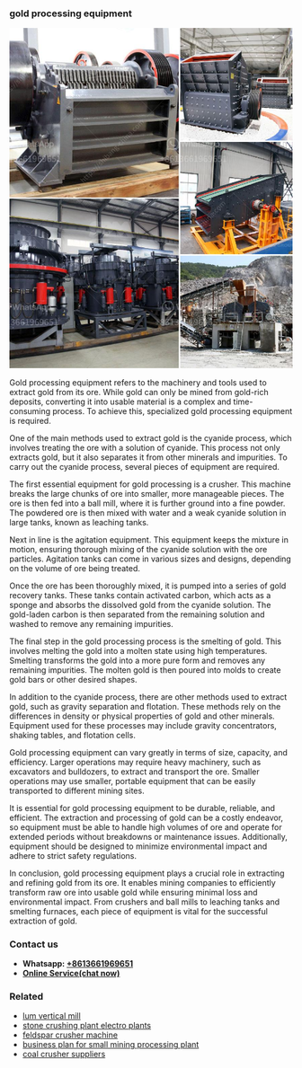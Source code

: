<h3>gold processing equipment</h3><img src='1702953239.jpg' alt=''><p>Gold processing equipment refers to the machinery and tools used to extract gold from its ore. While gold can only be mined from gold-rich deposits, converting it into usable material is a complex and time-consuming process. To achieve this, specialized gold processing equipment is required.</p><p>One of the main methods used to extract gold is the cyanide process, which involves treating the ore with a solution of cyanide. This process not only extracts gold, but it also separates it from other minerals and impurities. To carry out the cyanide process, several pieces of equipment are required.</p><p>The first essential equipment for gold processing is a crusher. This machine breaks the large chunks of ore into smaller, more manageable pieces. The ore is then fed into a ball mill, where it is further ground into a fine powder. The powdered ore is then mixed with water and a weak cyanide solution in large tanks, known as leaching tanks.</p><p>Next in line is the agitation equipment. This equipment keeps the mixture in motion, ensuring thorough mixing of the cyanide solution with the ore particles. Agitation tanks can come in various sizes and designs, depending on the volume of ore being treated.</p><p>Once the ore has been thoroughly mixed, it is pumped into a series of gold recovery tanks. These tanks contain activated carbon, which acts as a sponge and absorbs the dissolved gold from the cyanide solution. The gold-laden carbon is then separated from the remaining solution and washed to remove any remaining impurities.</p><p>The final step in the gold processing process is the smelting of gold. This involves melting the gold into a molten state using high temperatures. Smelting transforms the gold into a more pure form and removes any remaining impurities. The molten gold is then poured into molds to create gold bars or other desired shapes.</p><p>In addition to the cyanide process, there are other methods used to extract gold, such as gravity separation and flotation. These methods rely on the differences in density or physical properties of gold and other minerals. Equipment used for these processes may include gravity concentrators, shaking tables, and flotation cells.</p><p>Gold processing equipment can vary greatly in terms of size, capacity, and efficiency. Larger operations may require heavy machinery, such as excavators and bulldozers, to extract and transport the ore. Smaller operations may use smaller, portable equipment that can be easily transported to different mining sites.</p><p>It is essential for gold processing equipment to be durable, reliable, and efficient. The extraction and processing of gold can be a costly endeavor, so equipment must be able to handle high volumes of ore and operate for extended periods without breakdowns or maintenance issues. Additionally, equipment should be designed to minimize environmental impact and adhere to strict safety regulations.</p><p>In conclusion, gold processing equipment plays a crucial role in extracting and refining gold from its ore. It enables mining companies to efficiently transform raw ore into usable gold while ensuring minimal loss and environmental impact. From crushers and ball mills to leaching tanks and smelting furnaces, each piece of equipment is vital for the successful extraction of gold.</p><h3>Contact us</h3><ul><li><strong>Whatsapp:&nbsp;<a href="https://wa.me/8613661969651">+8613661969651</a></strong></li><li><a href="https://swt.shibang-china.com/?git&amp;zhl&amp;gold processing equipment"><strong>Online Service(chat now)</strong></a></li></ul><h3>Related</h3><ul><li><a href='lum vertical mill.md'>lum vertical mill</a></li><li><a href='stone crushing plant electro plants.md'>stone crushing plant electro plants</a></li><li><a href='feldspar crusher machine.md'>feldspar crusher machine</a></li><li><a href='business plan for small mining processing plant.md'>business plan for small mining processing plant</a></li><li><a href='coal crusher suppliers.md'>coal crusher suppliers</a></li></ul>